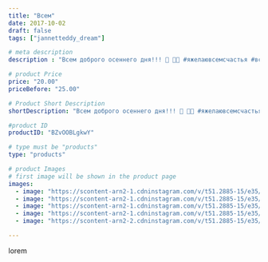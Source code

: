 ```yaml
---
title: "Всем"
date: 2017-10-02
draft: false
tags: ["jannetteddy_dream"]

# meta description
description : "Всем доброго осеннего дня!!! 🍂 🍁🍃 #яжелаювсемсчастья #всемдобра #всеммира #всемлюбви #осень #цветы"

# product Price
price: "20.00"
priceBefore: "25.00"

# Product Short Description
shortDescription: "Всем доброго осеннего дня!!! 🍂 🍁🍃 #яжелаювсемсчастья #всемдобра #всеммира #всемлюбви #осень #цветы"

#product ID
productID: "BZvOOBLgkwY"

# type must be "products"
type: "products"

# product Images
# first image will be shown in the product page
images:
  - image: "https://scontent-arn2-1.cdninstagram.com/v/t51.2885-15/e35/22158101_368184236953367_2568723105404944384_n.jpg?_nc_ht=scontent-arn2-1.cdninstagram.com&_nc_cat=111&_nc_ohc=CSpI6tgN_24AX9KUM7u&se=7&tp=1&oh=0c6635ec293422638bf306f21b560017&oe=605AD136&ig_cache_key=MTYxNjU3MzE1MjQ0NjYxMDk1NA%3D%3D.2"
  - image: "https://scontent-arn2-1.cdninstagram.com/v/t51.2885-15/e35/22070903_139618966573189_6768308557969358848_n.jpg?_nc_ht=scontent-arn2-1.cdninstagram.com&_nc_cat=101&_nc_ohc=p4JkDfCpmPgAX9papsA&se=7&tp=1&oh=fa452b9b93012d90145bde655004fef2&oe=605DCBA9&ig_cache_key=MTYxNjU3MzE2MjYxMzUzNDI0MA%3D%3D.2"
  - image: "https://scontent-arn2-1.cdninstagram.com/v/t51.2885-15/e35/22071418_1189024117865634_3619702002168102912_n.jpg?_nc_ht=scontent-arn2-1.cdninstagram.com&_nc_cat=106&_nc_ohc=MxxhH3Y0aaIAX-1UdlL&se=7&tp=1&oh=1f984c3e15da4a7af7d8488a6c8c9438&oe=605D6706&ig_cache_key=MTYxNjU3MzE5MzgzNTg1NTUwOA%3D%3D.2"
  - image: "https://scontent-arn2-1.cdninstagram.com/v/t51.2885-15/e35/22070831_134733293836510_2930714347955027968_n.jpg?_nc_ht=scontent-arn2-1.cdninstagram.com&_nc_cat=110&_nc_ohc=CddCwq1kK9cAX_KnpWb&se=7&tp=1&oh=dbd780523a03850c5b5b9669fc824b2c&oe=605CE358&ig_cache_key=MTYxNjU3MzE4MDQ1NjA5ODg0MQ%3D%3D.2"
  - image: "https://scontent-arn2-2.cdninstagram.com/v/t51.2885-15/e35/22220674_128327241091805_6984281297686364160_n.jpg?_nc_ht=scontent-arn2-2.cdninstagram.com&_nc_cat=105&_nc_ohc=Q8_0bbTM4hsAX9-gjQs&se=7&tp=1&oh=64626fd643b0524a49a22153cbc397b7&oe=605D00EA&ig_cache_key=MTYxNjU3MzMwMDcyMzY0MjIzMA%3D%3D.2"

---
```

lorem
